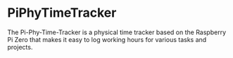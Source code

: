 # PiPhyTimeTracker
The Pi-Phy-Time-Tracker is a physical time tracker based on  the Raspberry Pi Zero that makes it easy to log working hours  for various tasks and projects.
